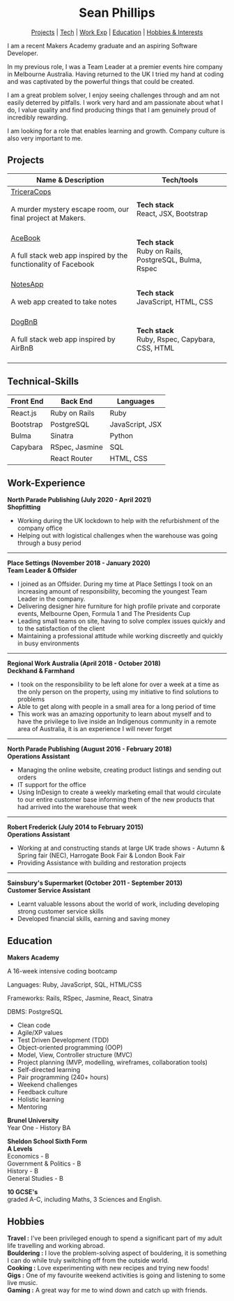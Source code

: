 <h1 align="center">
Sean Phillips
</h1>

<div align="center">

[Projects](#projects) |
[Tech](#technical-skills) |
[Work Exp](#work-experience) |
[Education](#education) |
[Hobbies & Interests](#hobbies) 

</div>

I am a recent Makers Academy graduate and an aspiring Software Developer.

In my previous role, I was a Team Leader at a premier events hire company in Melbourne Australia. Having returned to the UK I tried my hand at coding and was captivated by the powerful things that could be created.

I am a great problem solver, I enjoy seeing challenges through and am not easily deterred by pitfalls. I work very hard and am passionate about what I do, I value quality and find producing things that I am genuinely proud of incredibly rewarding.

I am looking for a role that enables learning and growth. Company culture is also very important to me.

## Projects

| Name & Description | Tech/tools |
| -------------------- | ----------------- | 
| <a href="https://github.com/SeanEmmers/tricera-cops">TriceraCops</a><br><br> A murder mystery escape room, our final project at Makers. <br/><br/> | **Tech stack** <br/> React, JSX, Bootstrap|
| <a href="https://github.com/SeanEmmers/acebook-rails-soda">AceBook</a><br><br> A full stack web app inspired by the functionality of Facebook  <br/><br/> | **Tech stack** <br/> Ruby on Rails, PostgreSQL, Bulma, Rspec |
| <a href="https://github.com/SeanEmmers/notes_app">NotesApp</a><br><br> A web app created to take notes <br/><br/> | **Tech stack** <br/> JavaScript, HTML, CSS |
| <a href="https://github.com/SeanEmmers/dogbnb">DogBnB</a><br><br> A full stack web app inspired by AirBnB <br/><br/> | **Tech stack** <br/> Ruby, Rspec, Capybara, CSS, HTML |

## Technical-Skills
| Front End | Back End | Languages |
| --------- | -------- | --------- |
| React.js | Ruby on Rails | Ruby |
| Bootstrap | PostgreSQL | JavaScript, JSX |
| Bulma | Sinatra | Python |
| Capybara | RSpec, Jasmine | SQL |
| | React Router | HTML, CSS |

## Work-Experience
**North Parade Publishing (July 2020 - April 2021) <br/>
Shopfitting**
- Working during the UK lockdown to help with the refurbishment of the company office
- Helping out with logistical challenges when the warehouse was going through a busy period
-------------------------------------------------------------
**Place Settings (November 2018 - January 2020)  <br/>
Team Leader & Offsider**
- I joined as an Offsider. During my time at Place Settings I took on an increasing amount of responsibility, becoming the youngest Team Leader in the company.
- Delivering designer hire furniture for high profile private and corporate events, Melbourne Open, Formula 1 and The Presidents Cup
- Leading small teams on site, having to solve complex issues quickly and to the satisfaction of the client
- Maintaining a professional attitude while working discreetly and quickly in busy environments
-------------------------------------------------------------
**Regional Work Australia (April 2018 - October 2018) <br/>
Deckhand & Farmhand**
- I took on the responsibility to be left alone for over a week at a time as the only person on the property, using my initiative to find solutions to problems
- Able to get along with people in a small area for a long period of time
- This work was an amazing opportunity to learn about myself and to have the privilege to live inside an Indigenous community in a remote area of Australia, it is an experience I will never forget
-------------------------------------------------------------
**North Parade Publishing (August 2016 - February 2018)  <br/>
Operations Assistant**
- Managing the online website, creating product listings and sending out orders
- IT support for the office
- Using InDesign to create a weekly marketing email that would circulate to our entire customer base informing them of the new products that had arrived into the warehouse that week
-------------------------------------------------------------
**Robert Frederick (July 2014 to February 2015) <br/>
Operations Assistant**
- Working at and constructing stands at large UK trade shows - Autumn & Spring fair (NEC), Harrogate Book Fair & London Book Fair
- Providing Assistance with building and restoration projects
-------------------------------------------------------------
**Sainsbury's Supermarket (October 2011 - September 2013) <br/>
Customer Service Assistant**
- Learnt valuable lessons about the world of work, including developing strong customer service skills
- Developed financial skills, earning and saving money

## Education

**Makers Academy** <br/>

A 16-week intensive coding bootcamp

Languages: Ruby, JavaScript, SQL, HTML/CSS

Frameworks: Rails, RSpec, Jasmine, React, Sinatra

DBMS: PostgreSQL

* Clean code
* Agile/XP values
* Test Driven Development (TDD)
* Object-oriented programming (OOP)
* Model, View, Controller structure (MVC)
* Project planning (MVP, modelling, wireframes, collaboration tools)
* Self-directed learning
* Pair programming (240+ hours)
* Weekend challenges
* Feedback culture
* Holistic learning
* Mentoring

**Brunel University** <br/>
Year One - History BA

**Sheldon School Sixth Form <br/>
A Levels** <br/>
Economics - B <br/>
Government & Politics - B<br/>
History - B <br/>
General Studies - B <br/>

**10 GCSE's**  <br/>
graded A-C, including Maths, 3 Sciences and English.

## Hobbies

**Travel :** I've been privileged enough to spend a significant part of my adult life travelling and working abroad. <br/>
**Bouldering :** I love the problem-solving aspect of bouldering, it is something I can do while truly switching off from the outside world. <br/>
**Cooking :** Love experimenting with new recipes and trying new foods! <br/>
**Gigs :** One of my favourite weekend activities is going and listening to some live music. <br/>
**Gaming :** A great way for me to wind down and catch up with friends. <br/>
